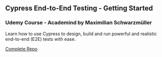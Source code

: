 ## Cypress End-to-End Testing - Getting Started

### Udemy Course - Academind by Maximilian Schwarzmüller

Learn how to use Cypress to design, build and run powerful and realistic end-to-end (E2E) tests with ease.

[Complete Repo](https://github.com/academind/cypress-e2e-testing-course-resources)

